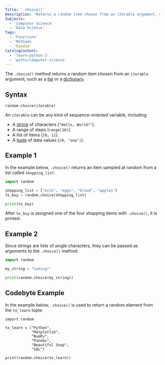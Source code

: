 ```yaml
---
Title: '.choice()'
Description: 'Returns a random item chosen from an iterable argument, such as a list or a dictionary.'
Subjects:
  - 'Computer Science'
  - 'Data Science'
Tags:
  - 'Functions'
  - 'Methods
  - 'Random'
CatalogContent:
  - 'learn-python-3'
  - 'paths/computer-science'
---
```


The `.choice()` method returns a random item chosen from an `iterable` argument, such as a [list](https://www.codecademy.com/resources/docs/python/lists) or a [dictionary](https://www.codecademy.com/resources/docs/python/dictionaries).

## Syntax

```pseudo
random.choice(iterable)
```

An `iterable` can be any kind of sequence-oriented variable, including:

- A [string](https://www.codecademy.com/resources/docs/python/strings) of characters (`"Hello, World!"`).
- A range of steps (`range(10)`).
- A list of items (`[0, 1]`).
- A [tuple](https://www.codecademy.com/resources/docs/python/tuples) of data values (`(0, "one")`).

## Example 1

In the example below, `.choice()` returns an item sampled at random from a list called `shopping_list`:

```py
import random

shopping_list = ["milk", "eggs", "bread", "apples"]
to_buy = random.choice(shopping_list)

print(to_buy)
```

After `to_buy` is assigned one of the four shopping items with `.choice()`, it is printed.

## Example 2

Since strings are lists of single characters, they can be passed as arguments to the `.choice()` method:

```py
import random

my_string = "Coding!"

print(random.choice(my_string))
```

## Codebyte Example

In the example below, `.choice()` is used to return a random element from the `to_learn` tuple:

```codebyte/python
import random

to_learn = ("Python",
            "Matplotlib",
            "NumPy",
            "Pandas",
            "Beautiful Soup",
            "SQL")

print(random.choice(to_learn))
```
